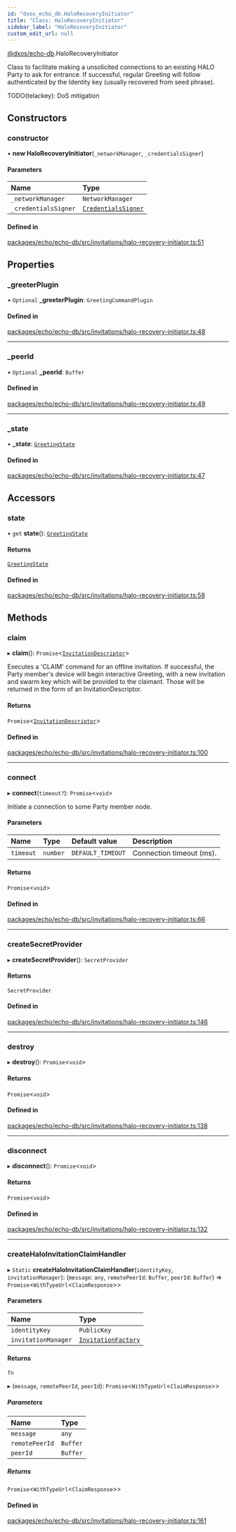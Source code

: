 ```yaml
---
id: "dxos_echo_db.HaloRecoveryInitiator"
title: "Class: HaloRecoveryInitiator"
sidebar_label: "HaloRecoveryInitiator"
custom_edit_url: null
---
```


[@dxos/echo-db](../modules/dxos_echo_db.md).HaloRecoveryInitiator

Class to facilitate making a unsolicited connections to an existing HALO Party to ask for entrance.
If successful, regular Greeting will follow authenticated by the Identity key (usually recovered from
seed phrase).

TODO(telackey): DoS mitigation

## Constructors

### constructor

• **new HaloRecoveryInitiator**(`_networkManager`, `_credentialsSigner`)

#### Parameters

| Name | Type |
| :------ | :------ |
| `_networkManager` | `NetworkManager` |
| `_credentialsSigner` | [`CredentialsSigner`](dxos_echo_db.CredentialsSigner.md) |

#### Defined in

[packages/echo/echo-db/src/invitations/halo-recovery-initiator.ts:51](https://github.com/dxos/dxos/blob/b06737400/packages/echo/echo-db/src/invitations/halo-recovery-initiator.ts#L51)

## Properties

### \_greeterPlugin

• `Optional` **\_greeterPlugin**: `GreetingCommandPlugin`

#### Defined in

[packages/echo/echo-db/src/invitations/halo-recovery-initiator.ts:48](https://github.com/dxos/dxos/blob/b06737400/packages/echo/echo-db/src/invitations/halo-recovery-initiator.ts#L48)

___

### \_peerId

• `Optional` **\_peerId**: `Buffer`

#### Defined in

[packages/echo/echo-db/src/invitations/halo-recovery-initiator.ts:49](https://github.com/dxos/dxos/blob/b06737400/packages/echo/echo-db/src/invitations/halo-recovery-initiator.ts#L49)

___

### \_state

• **\_state**: [`GreetingState`](../enums/dxos_echo_db.GreetingState.md)

#### Defined in

[packages/echo/echo-db/src/invitations/halo-recovery-initiator.ts:47](https://github.com/dxos/dxos/blob/b06737400/packages/echo/echo-db/src/invitations/halo-recovery-initiator.ts#L47)

## Accessors

### state

• `get` **state**(): [`GreetingState`](../enums/dxos_echo_db.GreetingState.md)

#### Returns

[`GreetingState`](../enums/dxos_echo_db.GreetingState.md)

#### Defined in

[packages/echo/echo-db/src/invitations/halo-recovery-initiator.ts:58](https://github.com/dxos/dxos/blob/b06737400/packages/echo/echo-db/src/invitations/halo-recovery-initiator.ts#L58)

## Methods

### claim

▸ **claim**(): `Promise`<[`InvitationDescriptor`](dxos_echo_db.InvitationDescriptor.md)\>

Executes a 'CLAIM' command for an offline invitation.  If successful, the Party member's device will begin
interactive Greeting, with a new invitation and swarm key which will be provided to the claimant.
Those will be returned in the form of an InvitationDescriptor.

#### Returns

`Promise`<[`InvitationDescriptor`](dxos_echo_db.InvitationDescriptor.md)\>

#### Defined in

[packages/echo/echo-db/src/invitations/halo-recovery-initiator.ts:100](https://github.com/dxos/dxos/blob/b06737400/packages/echo/echo-db/src/invitations/halo-recovery-initiator.ts#L100)

___

### connect

▸ **connect**(`timeout?`): `Promise`<`void`\>

Initiate a connection to some Party member node.

#### Parameters

| Name | Type | Default value | Description |
| :------ | :------ | :------ | :------ |
| `timeout` | `number` | `DEFAULT_TIMEOUT` | Connection timeout (ms). |

#### Returns

`Promise`<`void`\>

#### Defined in

[packages/echo/echo-db/src/invitations/halo-recovery-initiator.ts:66](https://github.com/dxos/dxos/blob/b06737400/packages/echo/echo-db/src/invitations/halo-recovery-initiator.ts#L66)

___

### createSecretProvider

▸ **createSecretProvider**(): `SecretProvider`

#### Returns

`SecretProvider`

#### Defined in

[packages/echo/echo-db/src/invitations/halo-recovery-initiator.ts:146](https://github.com/dxos/dxos/blob/b06737400/packages/echo/echo-db/src/invitations/halo-recovery-initiator.ts#L146)

___

### destroy

▸ **destroy**(): `Promise`<`void`\>

#### Returns

`Promise`<`void`\>

#### Defined in

[packages/echo/echo-db/src/invitations/halo-recovery-initiator.ts:138](https://github.com/dxos/dxos/blob/b06737400/packages/echo/echo-db/src/invitations/halo-recovery-initiator.ts#L138)

___

### disconnect

▸ **disconnect**(): `Promise`<`void`\>

#### Returns

`Promise`<`void`\>

#### Defined in

[packages/echo/echo-db/src/invitations/halo-recovery-initiator.ts:132](https://github.com/dxos/dxos/blob/b06737400/packages/echo/echo-db/src/invitations/halo-recovery-initiator.ts#L132)

___

### createHaloInvitationClaimHandler

▸ `Static` **createHaloInvitationClaimHandler**(`identityKey`, `invitationManager`): (`message`: `any`, `remotePeerId`: `Buffer`, `peerId`: `Buffer`) => `Promise`<`WithTypeUrl`<`ClaimResponse`\>\>

#### Parameters

| Name | Type |
| :------ | :------ |
| `identityKey` | `PublicKey` |
| `invitationManager` | [`InvitationFactory`](dxos_echo_db.InvitationFactory.md) |

#### Returns

`fn`

▸ (`message`, `remotePeerId`, `peerId`): `Promise`<`WithTypeUrl`<`ClaimResponse`\>\>

##### Parameters

| Name | Type |
| :------ | :------ |
| `message` | `any` |
| `remotePeerId` | `Buffer` |
| `peerId` | `Buffer` |

##### Returns

`Promise`<`WithTypeUrl`<`ClaimResponse`\>\>

#### Defined in

[packages/echo/echo-db/src/invitations/halo-recovery-initiator.ts:161](https://github.com/dxos/dxos/blob/b06737400/packages/echo/echo-db/src/invitations/halo-recovery-initiator.ts#L161)
